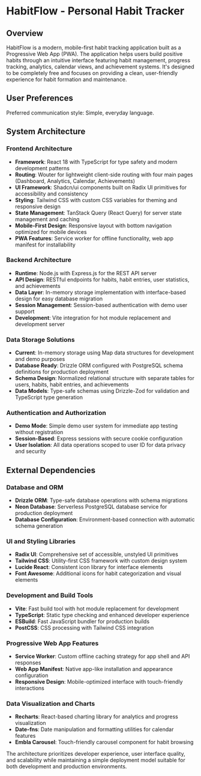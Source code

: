 # HabitFlow - Personal Habit Tracker

## Overview

HabitFlow is a modern, mobile-first habit tracking application built as a Progressive Web App (PWA). The application helps users build positive habits through an intuitive interface featuring habit management, progress tracking, analytics, calendar views, and achievement systems. It's designed to be completely free and focuses on providing a clean, user-friendly experience for habit formation and maintenance.

## User Preferences

Preferred communication style: Simple, everyday language.

## System Architecture

### Frontend Architecture
- **Framework**: React 18 with TypeScript for type safety and modern development patterns
- **Routing**: Wouter for lightweight client-side routing with four main pages (Dashboard, Analytics, Calendar, Achievements)
- **UI Framework**: Shadcn/ui components built on Radix UI primitives for accessibility and consistency
- **Styling**: Tailwind CSS with custom CSS variables for theming and responsive design
- **State Management**: TanStack Query (React Query) for server state management and caching
- **Mobile-First Design**: Responsive layout with bottom navigation optimized for mobile devices
- **PWA Features**: Service worker for offline functionality, web app manifest for installability

### Backend Architecture
- **Runtime**: Node.js with Express.js for the REST API server
- **API Design**: RESTful endpoints for habits, habit entries, user statistics, and achievements
- **Data Layer**: In-memory storage implementation with interface-based design for easy database migration
- **Session Management**: Session-based authentication with demo user support
- **Development**: Vite integration for hot module replacement and development server

### Data Storage Solutions
- **Current**: In-memory storage using Map data structures for development and demo purposes
- **Database Ready**: Drizzle ORM configured with PostgreSQL schema definitions for production deployment
- **Schema Design**: Normalized relational structure with separate tables for users, habits, habit entries, and achievements
- **Data Models**: Type-safe schemas using Drizzle-Zod for validation and TypeScript type generation

### Authentication and Authorization
- **Demo Mode**: Simple demo user system for immediate app testing without registration
- **Session-Based**: Express sessions with secure cookie configuration
- **User Isolation**: All data operations scoped to user ID for data privacy and security

## External Dependencies

### Database and ORM
- **Drizzle ORM**: Type-safe database operations with schema migrations
- **Neon Database**: Serverless PostgreSQL database service for production deployment
- **Database Configuration**: Environment-based connection with automatic schema generation

### UI and Styling Libraries
- **Radix UI**: Comprehensive set of accessible, unstyled UI primitives
- **Tailwind CSS**: Utility-first CSS framework with custom design system
- **Lucide React**: Consistent icon library for interface elements
- **Font Awesome**: Additional icons for habit categorization and visual elements

### Development and Build Tools
- **Vite**: Fast build tool with hot module replacement for development
- **TypeScript**: Static type checking and enhanced developer experience
- **ESBuild**: Fast JavaScript bundler for production builds
- **PostCSS**: CSS processing with Tailwind CSS integration

### Progressive Web App Features
- **Service Worker**: Custom offline caching strategy for app shell and API responses
- **Web App Manifest**: Native app-like installation and appearance configuration
- **Responsive Design**: Mobile-optimized interface with touch-friendly interactions

### Data Visualization and Charts
- **Recharts**: React-based charting library for analytics and progress visualization
- **Date-fns**: Date manipulation and formatting utilities for calendar features
- **Embla Carousel**: Touch-friendly carousel component for habit browsing

The architecture prioritizes developer experience, user interface quality, and scalability while maintaining a simple deployment model suitable for both development and production environments.